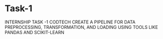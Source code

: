 # Task-1
INTERNSHIP TASK -1 CODTECH CREATE A PIPELINE FOR DATA PREPROCESSING, TRANSFORMATION, AND LOADING USING TOOLS LIKE PANDAS AND SCIKIT-LEARN
